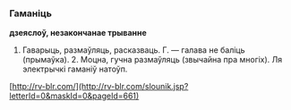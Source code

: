 ### Гаманіць
**дзеяслоў, незакончанае трыванне**

1. Гаварыць, размаўляць, расказваць. Г. — галава не баліць (прымаўка). 2. Моцна, гучна размаўляць (звычайна пра многіх). Ля электрычкі гаманіў натоўп.

<a rel="author">[http://rv-blr.com/](http://rv-blr.com/slounik.jsp?letterId=0&maskId=0&pageId=661)</a>
